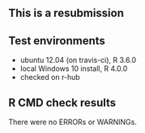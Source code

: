 This is a resubmission
---------------------------------

## Test environments
* ubuntu 12.04 (on travis-ci), R 3.6.0
* local Windows 10 install, R 4.0.0
* checked on r-hub

## R CMD check results
There were no ERRORs or WARNINGs.
